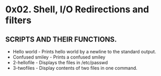 # 0x02. Shell, I/O Redirections and filters

## SCRIPTS AND THEIR FUNCTIONS.

* Hello world   -  Prints hello world by a newline to the standard output.
* Confused smiley - Prints a confused smiley
* 2-hellofile - Displays the files in /etc/passwd
* 3-twofiles - Display contents of two files in one command.